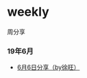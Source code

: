 # weekly
周分享

### 19年6月

- [6月6日分享（by徐旺）](https://github.com/duia-fe/weekly/blob/master/2019-06-06.md)
